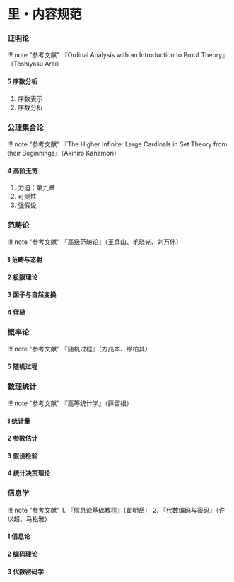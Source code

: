 # 里・内容规范

### 证明论

!!! note "参考文献"
    『Ordinal Analysis with an Introduction to Proof Theory』（Toshiyasu Arai）

#### 5 序数分析
1. 序数表示
2. 序数分析

### 公理集合论

!!! note "参考文献"
    『The Higher Infinite: Large Cardinals in Set Theory from their Beginnings』（Akihiro Kanamori）

#### 4 高阶无穷
1. 力迫：第九章
2. 可测性
3. 强假设

### 范畴论

!!! note "参考文献"
    『高级范畴论』（王兵山、毛晓光、刘万伟）

#### 1 范畴与态射

#### 2 极限理论

#### 3 函子与自然变换

#### 4 伴随

### 概率论

!!! note "参考文献"
    『随机过程』（方兆本、缪柏其）

#### 5 随机过程

### 数理统计

!!! note "参考文献"
    『高等统计学』（薛留根）

#### 1 统计量

#### 2 参数估计

#### 3 假设检验

#### 4 统计决策理论

### 信息学

!!! note "参考文献"
    1. 『信息论基础教程』（翟明岳）
    2. 『代数编码与密码』（许以超、马松雅）

#### 1 信息论

#### 2 编码理论

#### 3 代数密码学
